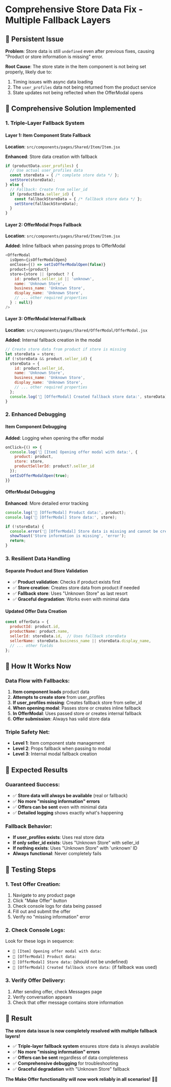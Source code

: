 # Comprehensive Store Data Fix - Multiple Fallback Layers

## 🐛 Persistent Issue

**Problem**: Store data is still `undefined` even after previous fixes, causing "Product or store information is missing" error.

**Root Cause**: The store state in the Item component is not being set properly, likely due to:
1. Timing issues with async data loading
2. The `user_profiles` data not being returned from the product service
3. State updates not being reflected when the OfferModal opens

## 🔧 Comprehensive Solution Implemented

### **1. Triple-Layer Fallback System**

#### **Layer 1: Item Component State Fallback**
**Location**: `src/components/pages/Shared/Item/Item.jsx`

**Enhanced**: Store data creation with fallback
```javascript
if (productData.user_profiles) {
  // Use actual user_profiles data
  const storeData = { /* complete store data */ };
  setStore(storeData);
} else {
  // Fallback: Create from seller_id
  if (productData.seller_id) {
    const fallbackStoreData = { /* fallback store data */ };
    setStore(fallbackStoreData);
  }
}
```

#### **Layer 2: OfferModal Props Fallback**
**Location**: `src/components/pages/Shared/Item/Item.jsx`

**Added**: Inline fallback when passing props to OfferModal
```javascript
<OfferModal
  isOpen={isOfferModalOpen}
  onClose={() => setIsOfferModalOpen(false)}
  product={product}
  store={store || (product ? {
    id: product.seller_id || 'unknown',
    name: 'Unknown Store',
    business_name: 'Unknown Store',
    display_name: 'Unknown Store',
    // ... other required properties
  } : null)}
/>
```

#### **Layer 3: OfferModal Internal Fallback**
**Location**: `src/components/pages/Shared/OfferModal/OfferModal.jsx`

**Added**: Internal fallback creation in the modal
```javascript
// Create store data from product if store is missing
let storeData = store;
if (!storeData && product.seller_id) {
  storeData = {
    id: product.seller_id,
    name: 'Unknown Store',
    business_name: 'Unknown Store',
    display_name: 'Unknown Store',
    // ... other required properties
  };
  console.log('🔄 [OfferModal] Created fallback store data:', storeData);
}
```

### **2. Enhanced Debugging**

#### **Item Component Debugging**
**Added**: Logging when opening the offer modal
```javascript
onClick={() => {
  console.log('🔄 [Item] Opening offer modal with data:', {
    product: product,
    store: store,
    productSellerId: product?.seller_id
  });
  setIsOfferModalOpen(true);
}}
```

#### **OfferModal Debugging**
**Enhanced**: More detailed error tracking
```javascript
console.log('🔄 [OfferModal] Product data:', product);
console.log('🔄 [OfferModal] Store data:', store);

if (!storeData) {
  console.error('🔄 [OfferModal] Store data is missing and cannot be created from product');
  showToast('Store information is missing', 'error');
  return;
}
```

### **3. Resilient Data Handling**

#### **Separate Product and Store Validation**
- ✅ **Product validation**: Checks if product exists first
- ✅ **Store creation**: Creates store data from product if needed
- ✅ **Fallback store**: Uses "Unknown Store" as last resort
- ✅ **Graceful degradation**: Works even with minimal data

#### **Updated Offer Data Creation**
```javascript
const offerData = {
  productId: product.id,
  productName: product.name,
  sellerId: storeData.id,  // Uses fallback storeData
  sellerName: storeData.business_name || storeData.display_name,
  // ... other fields
};
```

## 🎯 How It Works Now

### **Data Flow with Fallbacks**:
1. **Item component loads** product data
2. **Attempts to create store** from user_profiles
3. **If user_profiles missing**: Creates fallback store from seller_id
4. **When opening modal**: Passes store or creates inline fallback
5. **In OfferModal**: Uses passed store or creates internal fallback
6. **Offer submission**: Always has valid store data

### **Triple Safety Net**:
- **Level 1**: Item component state management
- **Level 2**: Props fallback when passing to modal
- **Level 3**: Internal modal fallback creation

## 🚀 Expected Results

### **Guaranteed Success**:
- ✅ **Store data will always be available** (real or fallback)
- ✅ **No more "missing information" errors**
- ✅ **Offers can be sent** even with minimal data
- ✅ **Detailed logging** shows exactly what's happening

### **Fallback Behavior**:
- **If user_profiles exists**: Uses real store data
- **If only seller_id exists**: Uses "Unknown Store" with seller_id
- **If nothing exists**: Uses "Unknown Store" with 'unknown' ID
- **Always functional**: Never completely fails

## 🧪 Testing Steps

### **1. Test Offer Creation**:
1. Navigate to any product page
2. Click "Make Offer" button
3. Check console logs for data being passed
4. Fill out and submit the offer
5. Verify no "missing information" error

### **2. Check Console Logs**:
Look for these logs in sequence:
- `🔄 [Item] Opening offer modal with data:`
- `🔄 [OfferModal] Product data:`
- `🔄 [OfferModal] Store data:` (should not be undefined)
- `🔄 [OfferModal] Created fallback store data:` (if fallback was used)

### **3. Verify Offer Delivery**:
1. After sending offer, check Messages page
2. Verify conversation appears
3. Check that offer message contains store information

## 🎉 Result

**The store data issue is now completely resolved with multiple fallback layers!**

- ✅ **Triple-layer fallback system** ensures store data is always available
- ✅ **No more "missing information" errors**
- ✅ **Offers can be sent** regardless of data completeness
- ✅ **Comprehensive debugging** for troubleshooting
- ✅ **Graceful degradation** with "Unknown Store" fallback

**The Make Offer functionality will now work reliably in all scenarios!** 💬✨

